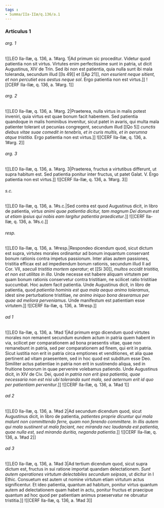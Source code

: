 ```yaml
---
tags : 
- Summa/IIa-IIæ/q.136/a.1
---
```


### Articulus 1

###### arg. 1
![[LEO IIa-IIæ, q. 136, a. 1#arg. 1|Ad primum sic proceditur. Videtur quod patientia non sit virtus. Virtutes enim perfectissime sunt in patria, ut dicit Augustinus, XIV de Trin. Sed ibi non est patientia, quia nulla sunt ibi mala toleranda, secundum illud [[Is 49]] et [[Ap 21]], *non esurient neque sitient, et non percutiet eos aestus neque sol*. Ergo patientia non est virtus.]]
![[CERF IIa-IIæ, q. 136, a. 1#arg. 1]]

###### arg. 2
![[LEO IIa-IIæ, q. 136, a. 1#arg. 2|Praeterea, nulla virtus in malis potest inveniri, quia virtus est quae bonum facit habentem. Sed patientia quandoque in malis hominibus invenitur, sicut patet in avaris, qui multa mala patienter tolerant ut pecunias congregent, secundum illud [[Qo 5]] *cunctis diebus vitae suae comedit in tenebris, et in curis multis, et in aerumna atque tristitia*. Ergo patientia non est virtus.]]
![[CERF IIa-IIæ, q. 136, a. 1#arg. 2]]

###### arg. 3
![[LEO IIa-IIæ, q. 136, a. 1#arg. 3|Praeterea, fructus a virtutibus differunt, ut supra habitum est. Sed patientia ponitur inter fructus, ut patet Galat. V. Ergo patientia non est virtus.]]
![[CERF IIa-IIæ, q. 136, a. 1#arg. 3]]

###### s.c.
![[LEO IIa-IIæ, q. 136, a. 1#s.c.|Sed contra est quod Augustinus dicit, in libro de patientia, *virtus animi quae patientia dicitur, tam magnum Dei donum est ut etiam ipsius qui nobis eam largitur patientia praedicetur*.]]
![[CERF IIa-IIæ, q. 136, a. 1#s.c.]]

###### resp.
![[LEO IIa-IIæ, q. 136, a. 1#resp.|Respondeo dicendum quod, sicut dictum est supra, virtutes morales ordinantur ad bonum inquantum conservant bonum rationis contra impetus passionum. Inter alias autem passiones, tristitia efficax est ad impediendum bonum rationis, secundum illud II ad Cor. VII, *saeculi tristitia mortem operatur*; et [[Si 30]], *multos occidit tristitia, et non est utilitas in illa*. Unde necesse est habere aliquam virtutem per quam bonum rationis conservetur contra tristitiam, ne scilicet ratio tristitiae succumbat. Hoc autem facit patientia. Unde Augustinus dicit, in libro de patientia, quod *patientia hominis est qua mala aequo animo toleramus*, idest sine perturbatione tristitiae, *ne animo iniquo bona deseramus per quae ad meliora perveniamus*. Unde manifestum est patientiam esse virtutem.]]
![[CERF IIa-IIæ, q. 136, a. 1#resp.]]

###### ad 1
![[LEO IIa-IIæ, q. 136, a. 1#ad 1|Ad primum ergo dicendum quod virtutes morales non remanent secundum eundem actum in patria quem habent in via, scilicet per comparationem ad bona praesentis vitae, quae non remanebunt in patria, sed per comparationem ad finem, qui erit in patria. Sicut iustitia non erit in patria circa emptiones et venditiones, et alia quae pertinent ad vitam praesentem, sed in hoc quod est subditum esse Deo. Similiter actus patientiae in patria non erit in sustinendo aliqua, sed in fruitione bonorum in quae pervenire volebamus patiendo. Unde Augustinus dicit, in XIV de Civ. Dei, quod *in patria non erit ipsa patientia, quae necessaria non est nisi ubi toleranda sunt mala, sed aeternum erit id quo per patientiam pervenitur*.]]
![[CERF IIa-IIæ, q. 136, a. 1#ad 1]]

###### ad 2
![[LEO IIa-IIæ, q. 136, a. 1#ad 2|Ad secundum dicendum quod, sicut Augustinus dicit, in libro de patientia, *patientes proprie dicuntur qui mala malunt non committendo ferre, quam non ferendo committere. In illis autem qui mala sustinent ut mala faciant, nec miranda nec laudanda est patientia, quae nulla est, sed miranda duritia, neganda patientia*.]]
![[CERF IIa-IIæ, q. 136, a. 1#ad 2]]

###### ad 3
![[LEO IIa-IIæ, q. 136, a. 1#ad 3|Ad tertium dicendum quod, sicut supra dictum est, fructus in sui ratione importat quandam delectationem. *Sunt autem operationes virtutum delectabiles secundum seipsas*, ut dicitur in I Ethic. Consuetum est autem ut nomine virtutum etiam virtutum actus significentur. Et ideo patientia, quantum ad habitum, ponitur virtus quantum autem ad delectationem quam habet in actu, ponitur fructus et praecipue quantum ad hoc quod per patientiam animus praeservatur ne obruatur tristitia.]]
![[CERF IIa-IIæ, q. 136, a. 1#ad 3]]

